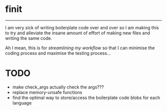 # finit
---
I am very sick of writing boilerplate code over and over so I am making this to try and alleviate the
insane amount of effort of making new files and writing the same code.

Ah I mean, this is for *streamlining my workflow* so that I can minimise the coding process and maximise
the testing process...

# TODO
- make check_args actually check the args???
- replace memory-unsafe functions
- find the optimal way to store/access the boilerplate code blobs for each language
